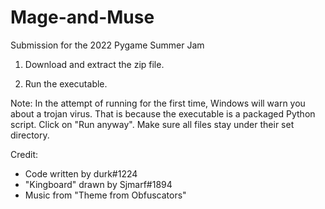 # Mage-and-Muse
Submission for the 2022 Pygame Summer Jam

1. Download and extract the zip file.

2. Run the executable.

Note: In the attempt of running for the first time, Windows will warn you about a trojan virus. That is because the executable is a packaged Python script. Click on "Run anyway".  Make sure all files stay under their set directory.

Credit:
- Code written by durk#1224
- "Kingboard" drawn by Sjmarf#1894
- Music from "Theme from Obfuscators"
